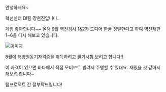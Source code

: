 안녕하세요~

혁신센터 DI팀 장현진입니다.

게임 좋아합니다~~ 올해 9월 역전검사 1&2가 드디어 한글 정발한다고 하여 역전재판 1~6을 다시 해보고 있습니다.

![이미지](https://www.ace-attorney.com/aj-trilogy/assets/images/titles/title_5.jpg)

8월에 해양원동기자격증을 취득하려고 필기시험 보려고 합니다!!

이 자격이 있으면 바다에서 직접 모터보트 빌려서 주행할 수 있대요. 재밌을 것 같아서 해보려 합니다~
  
팀프로젝트 간 잘부탁드립니다!
